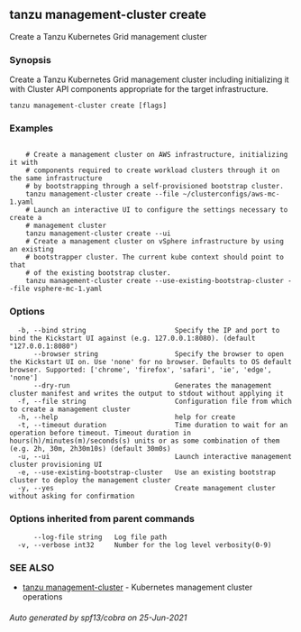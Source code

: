 ## tanzu management-cluster create

Create a Tanzu Kubernetes Grid management cluster

### Synopsis

Create a Tanzu Kubernetes Grid management cluster including initializing it with Cluster API components appropriate for the target infrastructure.

```
tanzu management-cluster create [flags]
```

### Examples

```

    # Create a management cluster on AWS infrastructure, initializing it with
    # components required to create workload clusters through it on the same infrastructure
    # by bootstrapping through a self-provisioned bootstrap cluster.
    tanzu management-cluster create --file ~/clusterconfigs/aws-mc-1.yaml
    # Launch an interactive UI to configure the settings necessary to create a
    # management cluster
    tanzu management-cluster create --ui
    # Create a management cluster on vSphere infrastructure by using an existing
    # bootstrapper cluster. The current kube context should point to that
    # of the existing bootstrap cluster.
    tanzu management-cluster create --use-existing-bootstrap-cluster --file vsphere-mc-1.yaml
```

### Options

```
  -b, --bind string                      Specify the IP and port to bind the Kickstart UI against (e.g. 127.0.0.1:8080). (default "127.0.0.1:8080")
      --browser string                   Specify the browser to open the Kickstart UI on. Use 'none' for no browser. Defaults to OS default browser. Supported: ['chrome', 'firefox', 'safari', 'ie', 'edge', 'none']
      --dry-run                          Generates the management cluster manifest and writes the output to stdout without applying it
  -f, --file string                      Configuration file from which to create a management cluster
  -h, --help                             help for create
  -t, --timeout duration                 Time duration to wait for an operation before timeout. Timeout duration in hours(h)/minutes(m)/seconds(s) units or as some combination of them (e.g. 2h, 30m, 2h30m10s) (default 30m0s)
  -u, --ui                               Launch interactive management cluster provisioning UI
  -e, --use-existing-bootstrap-cluster   Use an existing bootstrap cluster to deploy the management cluster
  -y, --yes                              Create management cluster without asking for confirmation
```

### Options inherited from parent commands

```
      --log-file string   Log file path
  -v, --verbose int32     Number for the log level verbosity(0-9)
```

### SEE ALSO

* [tanzu management-cluster](tanzu_management-cluster.md)	 - Kubernetes management cluster operations

###### Auto generated by spf13/cobra on 25-Jun-2021
